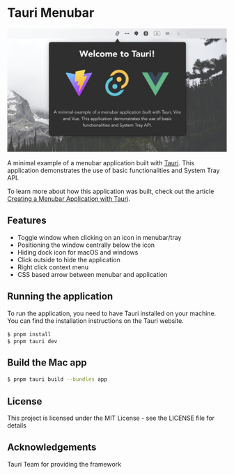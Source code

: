 # Tauri Menubar

<p align="center">
  <img src="./screenshot.png" alt="Menubar app with Tauri" />
</p>

A minimal example of a menubar application built with [Tauri](https://tauri.app/). This application demonstrates the use of basic functionalities and System Tray API.

To learn more about how this application was built, check out the article [Creating a Menubar Application with Tauri](https://medium.com/@4gray/create-menubar-app-with-tauri-510ab7f7c43d).

## Features

- Toggle window when clicking on an icon in menubar/tray
- Positioning the window centrally below the icon
- Hiding dock icon for macOS and windows
- Click outside to hide the application
- Right click context menu
- CSS based arrow between menubar and application

## Running the application

To run the application, you need to have Tauri installed on your machine. You can find the installation instructions on the Tauri website.

    $ pnpm install 
    $ pnpm tauri dev

## Build the Mac app

```bash
$ pnpm tauri build --bundles app  
```

## License

This project is licensed under the MIT License - see the LICENSE file for details

## Acknowledgements

Tauri Team for providing the framework
